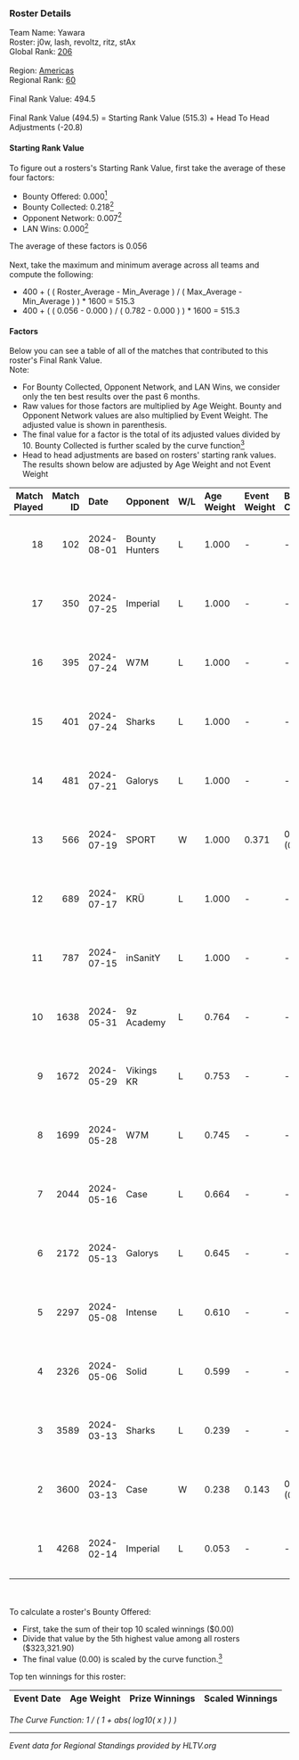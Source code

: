 ### Roster Details<br />
Team Name: Yawara<br />
Roster: j0w, lash, revoltz, ritz, stAx<br />
Global Rank: [206](../standings_global.md)<br />
<br />
Region: [Americas]( ../standings_americas.md)<br />
Regional Rank: [60]( ../standings_americas.md)<br />
<br />
Final Rank Value:  494.5<br />
<br />
Final Rank Value (494.5) = Starting Rank Value (515.3) + Head To Head Adjustments (-20.8)<br />

#### Starting Rank Value<br />
To figure out a rosters's Starting Rank Value, first take the average of these four factors:<br />
- Bounty Offered: 0.000[<sup>1</sup>](#table2)
- Bounty Collected: 0.218[<sup>2</sup>](#table1)
- Opponent Network: 0.007[<sup>2</sup>](#table1)
- LAN Wins: 0.000[<sup>2</sup>](#table1)

The average of these factors is 0.056<br />
<br />
Next, take the maximum and minimum average across all teams and compute the following:<br />
- 400 + ( ( Roster_Average - Min_Average ) / ( Max_Average - Min_Average ) ) * 1600 = 515.3
- 400 + ( ( 0.056 - 0.000 ) / ( 0.782 - 0.000 ) ) * 1600 = 515.3


#### Factors<br />
Below you can see a table of all of the matches that contributed to this roster's Final Rank Value.<br />
Note:<br />

- For Bounty Collected, Opponent Network, and LAN Wins, we consider only the ten best results over the past 6 months.
- Raw values for those factors are multiplied by Age Weight. Bounty and Opponent Network values are also multiplied by Event Weight. The adjusted value is shown in parenthesis.
- The final value for a factor is the total of its adjusted values divided by 10. Bounty Collected is further scaled by the curve function[<sup>3</sup>](#curveFunction)
- Head to head adjustments are based on rosters' starting rank values. The results shown below are adjusted by Age Weight and not Event Weight
<span id="table1"></span><br />


| Match Played | Match ID | Date       | Opponent       | W/L | Age Weight | Event Weight | Bounty Collected | Opponent Network | LAN Wins  | H2H Adj. | Roster                          |
| -: | -: | :- | :- | :- | :- | :- | :- | :- | :- | -: | :- |
|           18 |      102 | 2024-08-01 | Bounty Hunters | L   | 1.000      | -            | -                | -                | -         |    -2.45 | j0w, lash, revoltz, ritz, stAx  |
|           17 |      350 | 2024-07-25 | Imperial       | L   | 1.000      | -            | -                | -                | -         |    -0.70 | j0w, lash, revoltz, ritz, stAx  |
|           16 |      395 | 2024-07-24 | W7M            | L   | 1.000      | -            | -                | -                | -         |    -4.85 | j0w, lash, revoltz, ritz, stAx  |
|           15 |      401 | 2024-07-24 | Sharks         | L   | 1.000      | -            | -                | -                | -         |    -2.00 | j0w, lash, revoltz, ritz, stAx  |
|           14 |      481 | 2024-07-21 | Galorys        | L   | 1.000      | -            | -                | -                | -         |    -5.06 | j0w, lash, revoltz, ritz, stAx  |
|           13 |      566 | 2024-07-19 | SPORT          | W   | 1.000      | 0.371        | 0.004 (0.002)    | 0.115 (0.042)    | 0 (0.000) |    23.01 | j0w, lash, revoltz, ritz, stAx  |
|           12 |      689 | 2024-07-17 | KRÜ            | L   | 1.000      | -            | -                | -                | -         |    -3.27 | j0w, lash, revoltz, ritz, stAx  |
|           11 |      787 | 2024-07-15 | inSanitY       | L   | 1.000      | -            | -                | -                | -         |    -1.30 | j0w, lash, revoltz, ritz, stAx  |
|           10 |     1638 | 2024-05-31 | 9z Academy     | L   | 0.764      | -            | -                | -                | -         |   -12.00 | j0w, lash, ritz, stAx, Straafer |
|            9 |     1672 | 2024-05-29 | Vikings KR     | L   | 0.753      | -            | -                | -                | -         |    -3.67 | j0w, lash, perez, ritz, stAx    |
|            8 |     1699 | 2024-05-28 | W7M            | L   | 0.745      | -            | -                | -                | -         |    -4.25 | j0w, lash, perez, ritz, stAx    |
|            7 |     2044 | 2024-05-16 | Case           | L   | 0.664      | -            | -                | -                | -         |    -2.18 | j0w, lash, perez, ritz, stAx    |
|            6 |     2172 | 2024-05-13 | Galorys        | L   | 0.645      | -            | -                | -                | -         |    -2.00 | j0w, lash, perez, ritz, stAx    |
|            5 |     2297 | 2024-05-08 | Intense        | L   | 0.610      | -            | -                | -                | -         |    -4.13 | j0w, lash, perez, ritz, stAx    |
|            4 |     2326 | 2024-05-06 | Solid          | L   | 0.599      | -            | -                | -                | -         |    -2.19 | j0w, lash, perez, ritz, stAx    |
|            3 |     3589 | 2024-03-13 | Sharks         | L   | 0.239      | -            | -                | -                | -         |    -0.55 | j0w, lash, leleo, perez, stAx   |
|            2 |     3600 | 2024-03-13 | Case           | W   | 0.238      | 0.143        | 0.029 (0.001)    | 0.806 (0.027)    | 0 (0.000) |     6.84 | j0w, lash, leleo, perez, stAx   |
|            1 |     4268 | 2024-02-14 | Imperial       | L   | 0.053      | -            | -                | -                | -         |    -0.03 | j0w, lash, leleo, perez, stAx   |

<br />
<span id="table2"></span><br />
To calculate a roster's Bounty Offered:<br />

- First, take the sum of their top 10 scaled winnings ($0.00)
- Divide that value by the 5th highest value among all rosters ($323,321.90)
- The final value (0.00) is scaled by the curve function.[<sup>3</sup>](#curveFunction)

Top ten winnings for this roster:<br />

| Event Date | Age Weight | Prize Winnings | Scaled Winnings |
| :- | -: | :- | :- |


<span id="curveFunction"></span>_The Curve Function: 1 / ( 1 + abs( log10( x ) ) )_<br />

---
_Event data for Regional Standings provided by HLTV.org_<br />
